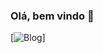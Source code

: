 ### Olá, bem vindo 🫡

[![Blog](https://img.shields.io/badge/LinkedIn-0077B5?style=for-the-badge&logo=linkedin&logoColor=white
)]

